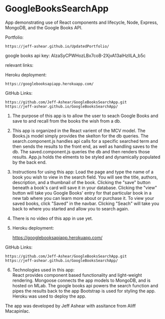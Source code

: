 # GoogleBooksSearchApp
App demonstrating use of React components and lifecycle, Node, Express,  MongoDB, and the Google Books API.

Portfolio:

    https://jeff-ashear.github.io/UpdatedPortfolio/


google books api key:
AIzaSyCPWHozLBx7coB-2XjvA13alHzllLA_b5c

relevant links:

Heroku deployment:

    https://googlebooksapiapp.herokuapp.com/


GitHub Links: 

    https://github.com/Jeff-Ashear/GoogleBooksSearchApp.git
    https://jeff-ashear.github.io/GoogleBooksSearchApp/


1. The purpose of this app is to allow the user to seach Google Books and save to and recall from the books the wish from a db.

2. This app is organized in the React varient of the MCV model.  The Books.js model simply provides the skelton for the db queries.  The search.component.js handles api calls for a specific searched term and then sends the results to the front end, as well as handling saves to the db.  The saved.component.js queries the db and then renders those results.  App.js holds the elments to be styled and dynamically populated by the back end.

3.  Instructions for using this app:  Load the page and type the name of a book you wish to view in the search field.  You will see the title, authors, description, and a thumbnail of the book.  Clicking the "save" button beneath a book's card will save it in your database.  Clicking the "view" button will take you Google Books' entry for that particular book in a new tab where you can learn more about or purchase it.  To view your saved books, click "Saved" in the navbar.  Clicking "Seach" will take you back to where you started and allow you to search again.

4. There is no video of this app in use yet.

5. Heroku deployment:

    https://googlebooksapiapp.herokuapp.com/


GitHub Links: 

    https://github.com/Jeff-Ashear/GoogleBooksSearchApp.git
    https://jeff-ashear.github.io/GoogleBooksSearchApp/




6. Technologies used in this app:  
    React provides component based functionality and light-weight rendering.
    Mongoose connects the app models to MongoDB, and is hosted on MLab.
    The google books api powers the search function and pipes the results back to the app
    Bootstrap is used for styling the app.
    Heroku was used to deploy the app.

The app was developed by Jeff Ashear with assitance from Aliff Macapinlac.